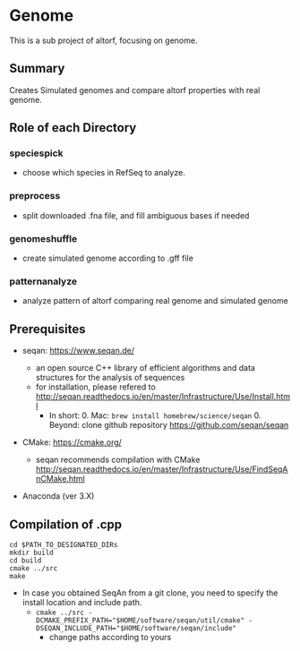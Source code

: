 # Genome
This is a sub project of altorf, focusing on genome.

## Summary
Creates Simulated genomes and compare altorf properties with real genome.

## Role of each Directory

### speciespick
* choose which species in RefSeq to analyze.

### preprocess
* split downloaded .fna file, and fill ambiguous bases if needed

### genomeshuffle
* create simulated genome according to .gff file

### patternanalyze
* analyze pattern of altorf comparing real genome and simulated genome


## Prerequisites
* seqan: <https://www.seqan.de/>
    * an open source C++ library of efficient algorithms and data structures for the analysis of sequences
    * for installation, please refered to <http://seqan.readthedocs.io/en/master/Infrastructure/Use/Install.html>  
        * In short:
            0. Mac: `brew install homebrew/science/seqan`
            0. Beyond: clone github repository <https://github.com/seqan/seqan>
* CMake: <https://cmake.org/>
    * seqan recommends compilation with CMake <http://seqan.readthedocs.io/en/master/Infrastructure/Use/FindSeqAnCMake.html>

* Anaconda (ver 3.X)

## Compilation of .cpp
```
cd $PATH_TO_DESIGNATED_DIRs
mkdir build
cd build
cmake ../src
make
```
* In case you obtained SeqAn from a git clone, you need to specify the install location and include path.
    * `cmake ../src -DCMAKE_PREFIX_PATH="$HOME/software/seqan/util/cmake" -DSEQAN_INCLUDE_PATH="$HOME/software/seqan/include"`
        * change paths according to yours
